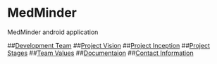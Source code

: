MedMinder
=========

MedMinder android application

##[Development Team](https://github.com/sergey-korchagin/MedMinder/wiki#-development-team)
##[Project Vision](https://github.com/sergey-korchagin/MedMinder/wiki#-project-vision)
##[Project Inception](https://github.com/sergey-korchagin/MedMinder/wiki#-project-inception)
##[Project Stages](https://github.com/sergey-korchagin/MedMinder/wiki#-project-stages)
##[Team Values](https://github.com/sergey-korchagin/MedMinder/wiki#-team-values)
##[Documentaion](https://github.com/sergey-korchagin/MedMinder/wiki#documentation)
##[Contact Information](https://github.com/sergey-korchagin/MedMinder/wiki#contact-information)


